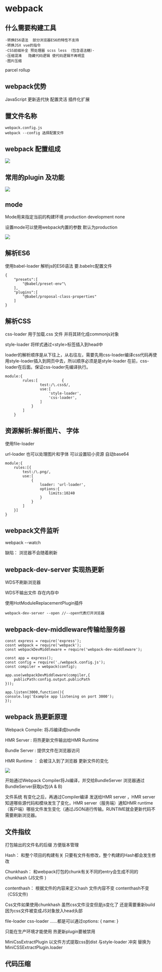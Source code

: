 # webpack

## 什么需要构建工具

```
·转换ES6语法  部分浏览器ES6的特性不支持
·转换JSX vue的指令   
·CSS前缀补全 预处理器 scss less （包含语法糖）·
·压缩混淆	隐藏代码逻辑 使代码逻辑不再明显 
·图片压缩
```

parcel rollup

## webpack优势

JavaScript 更新迭代快 配置灵活 插件化扩展

## 置文件名称

```
webpack.config.js
webpack --config 选择配置文件
```

## webpack 配置组成 

![](https://tva1.sinaimg.cn/large/007S8ZIlly1gh4adom7jwj31bq0u04qp.jpg)

## 常用的plugin 及功能

![](https://tva1.sinaimg.cn/large/007S8ZIlly1ghcdzqllxjj310t0u0159.jpg)

## mode

Mode用来指定当前的构建环境 production development none

设置mode可以使用webpack内置的参数 默认为production

![](https://tva1.sinaimg.cn/large/007S8ZIlly1ghceb1qud3j31vs0u0dwh.jpg)


## 解析ES6

使用babel-loader 解析js的ES6语法   要.babelrc配置文件

```
{
	"presets":[
		"@babel/preset-env"\
	],
	"plugins":[
		"@babel/proposal-class-properties"
	]
}
```

## 解析CSS

css-loader 用于加载.css 文件 并将其转化成commonjs对象

style-loader 将样式通过\<style>标签插入到head中

loader的解析顺序是从下往上，从右往左，需要先用css-loader编译css代码再使用style-loader插入到网页中去，所以顺序必须是是style-loader 在前，css-loader在后面。保证css-loader先编译执行。

```
module:{
        rules:[           {
                test:/\.css$/,
                use:[
                    'style-loader',
                    'css-loader',
                ]
            }
        ]
    }
```

## 资源解析:解析图片、 字体

使用file-loader

url-loader 也可以处理图片和字体 可以设置较小资源 自动base64

```
module:{
	rules:[{
		test:/\.png/,
		use:[
			{
				loader: 'url-loader',
				options:{
					limits:10240
				}
			}
		]
	}]
}
```

## webpack文件监听

webpack --watch 

缺陷： 浏览器不会随着刷新

## webpack-dev-server 实现热更新

WDS不刷新浏览器

WDS不输出文件 存在内存中

使用HotModuleReplacementPlugin插件

```
webpack-dev-server --open //--open代表打开浏览器
```

## webpack-dev-middleware传输给服务器

```
const express = require('express');
cosnt webpack = require('webpack');
const webpackDevMiddleware = require('webpack-dev-middleware');

const app = express();
const config = require('./webpack.config.js');
const compiler = webpack(config);

app.use(webpackDevMiddleware(compiler,{
	publicPath:config.output.publicPath
}));

app.listen(3000,function(){
console.log('Example app listening on port 3000');
});
```

## webpack 热更新原理

Webpack Compile: 将JS编译成bundle

HMR Server : 将热更新文件输出给HMR Runtime

Bundle Server : 提供文件在浏览器访问

HMR Runtime ： 会被注入到了浏览器 更新文件的变化

![](https://tva1.sinaimg.cn/large/007S8ZIlly1ghoyfxlxfkj31y10u0wz8.jpg)

开始通过Webpack Compiler将Js编译，并交给BundleServer 浏览器通过BundleServer获取js包(A & B)

文件系统 有变化之后，再通过Compiler编译 发送给HMR server ，HMR server知道哪些源代码和模块发生了变化，HMR server（服务端）通知HMR runtime（客户端）哪些文件发生变化（通过JSON进行传输。RUNTIME就会更新代码不需要刷新浏览器。

## 文件指纹

打包输出的文件名的后缀 方便版本管理

Hash： 和整个项目的构建有关 只要有文件有修改，整个构建的Hash都会发生修改

Chunkhash： 和webpack打包的chunk有关不同的entry会生成不同的chunkhash (JS文件 )

contenthash： 根据文件的内容来定义hash 文件内容不变 contenthash不变 （CSS文件)

Css文件如果使用chunkhash 虽然css文件没变但是js变化了 还是需要重新build  因为css文件被变成JS对象放入head头部

file-loader css-loader ……都是可以通过options: { name: }

只能在生产环境才能使用 热更新plugin要被禁用

MiniCssExtractPlugin 以文件方式提取css到dist 与style-loader 冲突 替换为MiniCSSExtractPlugin.loader

## 代码压缩




